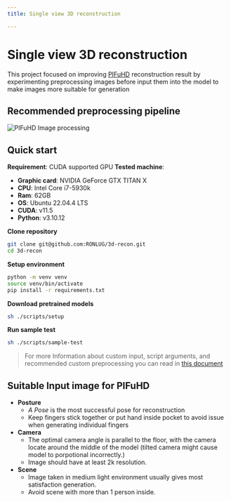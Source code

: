 ```yaml
---
title: Single view 3D reconstruction

---
```


# Single view 3D reconstruction
This project focused on improving [PIFuHD](https://github.com/facebookresearch/pifuhd) reconstruction result by experimenting preprocessing images before input them into the model to make images more suitable for generation

## Recommended preprocessing pipeline

![PIFuHD Image processing](https://hackmd.io/_uploads/Skt9mmtFC.svg)
## Quick start
**Requirement**: CUDA supported GPU
**Tested machine**: 
- **Graphic card**: NVIDIA GeForce GTX TITAN X
- **CPU**: Intel Core i7-5930k 
- **Ram**: 62GB
- **OS**: Ubuntu 22.04.4 LTS
- **CUDA**: v11.5
- **Python**: v3.10.12


**Clone repository**
```bash
git clone git@github.com:RONLUG/3d-recon.git
cd 3d-recon
```

**Setup environment**
```bash
python -m venv venv
source venv/bin/activate
pip install -r requirements.txt
```

**Download pretrained models**
```bash
sh ./scripts/setup
```

**Run sample test**
```bash
sh ./scripts/sample-test
```
> For more Information about custom input, script arguments, and recommended custom preprocessing you can read in [this document]()

## Suitable Input image for PIFuHD
- **Posture**
    - *A Pose* is the most successful pose for reconstruction
    - Keep fingers stick together or put hand inside pocket to avoid issue when generating individual fingers
- **Camera**
    - The optimal camera angle is parallel to the floor, with the camera locate around the middle of the model (tilted camera might cause model to porpotional incorrectly.)
    - Image should have at least 2k resolution.
- **Scene**
    - Image taken in medium light environment usually gives most satisfaction generation.
    - Avoid scene with more than 1 person inside.